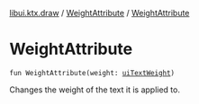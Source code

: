 [libui.ktx.draw](../README.md) / [WeightAttribute](README.md) / [WeightAttribute](-weight-attribute.md)

# WeightAttribute

`fun WeightAttribute(weight: `[`uiTextWeight`](../../libui/ui-text-weight.md)`)`

Changes the weight of the text it is applied to.
